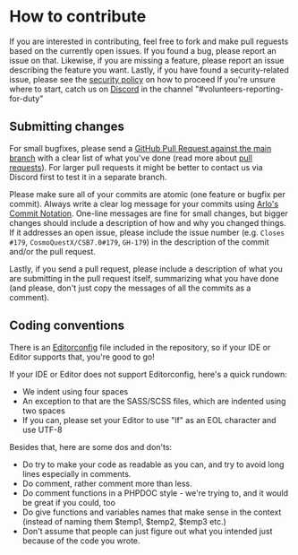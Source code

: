# How to contribute

If you are interested in contributing, feel free to fork and make pull reguests based on the currently open issues.
If you found a bug, please report an issue on that. Likewise, if you are missing a feature, please report an issue describing the feature you want.
Lastly, if you have found a security-related issue, please see the [security policy](/SECURITY.md) on how to proceed
If you're unsure where to start, catch us on [Discord](https://discord.gg/X8rw4vv) in the channel "#volunteers-reporting-for-duty"


## Submitting changes

For small bugfixes, please send a [GitHub Pull Request against the main branch](../../pull/new/main) with a clear list of what you've done (read more about [pull requests](http://help.github.com/pull-requests/)).
For larger pull requests it might be better to contact us via Discord first to test it in a separate branch.

Please make sure all of your commits are atomic (one feature or bugfix per commit).
Always write a clear log message for your commits using [Arlo's Commit Notation](arlos_notation.md). One-line messages are fine for small changes, but bigger changes should include a description of how and why you changed things.
If it addresses an open issue, please include the issue number (e.g. `Closes #179`, `CosmoQuestX/CSB7.0#179`, `GH-179`) in the description of the commit and/or the pull request.

Lastly, if you send a pull request, please include a description of what you are submitting in the pull request itself, summarizing what you have done (and please, don't just copy the messages of all the commits as a comment).

## Coding conventions

There is an [Editorconfig](https://editorconfig.org/) file included in the repository, so if your IDE or Editor supports that, you're good to go!

If your IDE or Editor does not support Editorconfig, here's a quick rundown:

  * We indent using four spaces
  * An exception to that are the SASS/SCSS files, which are indented using two spaces
  * If you can, please set your Editor to use "lf" as an EOL character and use UTF-8

Besides that, here are some dos and don'ts:

  * Do try to make your code as readable as you can, and try to avoid long lines especially in comments.
  * Do comment, rather comment more than less.
  * Do comment functions in a PHPDOC style - we're trying to, and it would be great if you could, too
  * Do give functions and variables names that make sense in the context (instead of naming them $temp1, $temp2, $temp3 etc.)
  * Don't assume that people can just figure out what you intended just because of the code you wrote.



